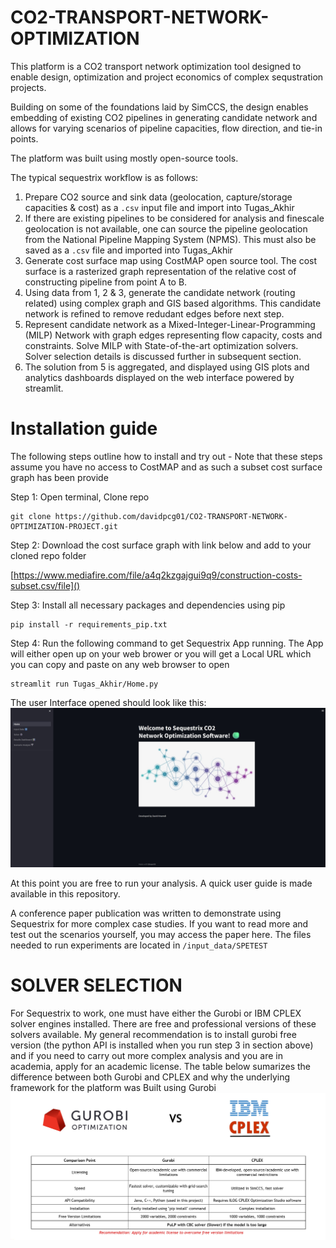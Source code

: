 # CO2-TRANSPORT-NETWORK-OPTIMIZATION

This platform is a CO2 transport network optimization tool designed to enable design, optimization and project economics of complex sequstration projects.

Building on some of the foundations laid by SimCCS, the design enables embedding of existing CO2 pipelines in generating candidate network and allows for varying scenarios of pipeline capacities, flow direction, and tie-in points.

The platform was built using mostly open-source tools.

The typical sequestrix workflow is as follows:

1. Prepare CO2 source and sink data (geolocation, capture/storage capacities & cost) as a `.csv` input file and import into Tugas_Akhir
2. If there are existing pipelines to be considered for analysis and finescale geolocation is not available, one can source the pipeline geolocation from the National Pipeline Mapping System (NPMS). This must also be saved as a `.csv` file and imported into Tugas_Akhir
3. Generate cost surface map using CostMAP open source tool. The cost surface is a rasterized graph representation of the relative cost of constructing pipeline from point A to B.
4. Using data from 1, 2 & 3, generate the candidate network (routing related) using complex graph and GIS based algorithms. This candidate network is refined to remove redudant edges before next step.
5. Represent candidate network as a Mixed-Integer-Linear-Programming (MILP) Network with graph edges representing flow capacity, costs and constraints. Solve MILP with State-of-the-art optimization solvers. Solver selection details is discussed further in subsequent section.
6. The solution from 5 is aggregated, and displayed using GIS plots and analytics dashboards displayed on the web interface powered by streamlit.

# Installation guide

The following steps outline how to install and try out - Note that these steps assume you have no access to CostMAP and as such a subset cost surface graph has been provide

Step 1: Open terminal, Clone repo

```
git clone https://github.com/davidpcg01/CO2-TRANSPORT-NETWORK-OPTIMIZATION-PROJECT.git
```

Step 2: Download the cost surface graph with link below and add to your cloned repo folder

[https://www.mediafire.com/file/a4q2kzgajgui9q9/construction-costs-subset.csv/file]()

Step 3: Install all necessary packages and dependencies using pip

```
pip install -r requirements_pip.txt
```

Step 4: Run the following command to get Sequestrix App running. The App will either open up on your web brower or you will get a Local URL which you can copy and paste on any web browser to open

```
streamlit run Tugas_Akhir/Home.py
```

The user Interface opened should look like this:
![1697751276705](input_data/ReadME_Images/sequestrix-home.jpg)

At this point you are free to run your analysis. A quick user guide is made available in this repository. 

A conference paper publication was written to demonstrate using Sequestrix for more complex case studies. If you want to read more and test out the scenarios yourself, you may access the paper here. The files needed to run experiments are located in `/input_data/SPETEST`

# SOLVER SELECTION

For Sequestrix to work, one must have either the Gurobi or IBM CPLEX solver engines installed. There are free and professional versions of these solvers available. My general recommendation is to install gurobi free version (the python API is installed when you run step 3 in section above) and if you need to carry out more complex analysis and you are in academia, apply for an academic license. The table below sumarizes the difference between both Gurobi and CPLEX and why the underlying framework for the platform was Built using Gurobi
![1697751276705](input_data/ReadME_Images/gurobi-cplex.jpg)
